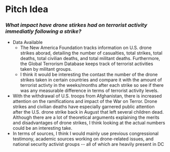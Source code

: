 # **Pitch Idea**

### *What impact have drone stirkes had on terrorist activity immediatly following a strike?*

* Data Available
  * The New America Foundation tracks information on U.S. drone strikes aborad, detailing the number of casualties, total strikes, total deaths, total civilian deaths, and total militant deaths. Furthermore, the Global Terrorism Database keeps track of terrorist activities taken by militant groups. 
  * I think it would be interesting the contast the number of the drone strikes taken in certain countries and compare it with the amount of terrorist activty in the weeks/months after each strike so see if there was any measurable difference in terms of terrorist activity levels.   
* With the withdrawal of U.S. troops from Afghanistan, there is increased attention on the ramifications and impact of the War on Terror. Drone strikes and civilian deaths have especially garnered public attention after the U.S. drone strike back in August that left several children dead. Although there are a lot of theoretical arguments explaining the merits and disadvantages of drone strikes, I think looking at the actual numbers could be an interesting take. 
* In terms of sources, I think I would mainly use previous congressional testimony, academic sources working on drone-related issues, and national security activist groups -- all of which are heavily present in DC

